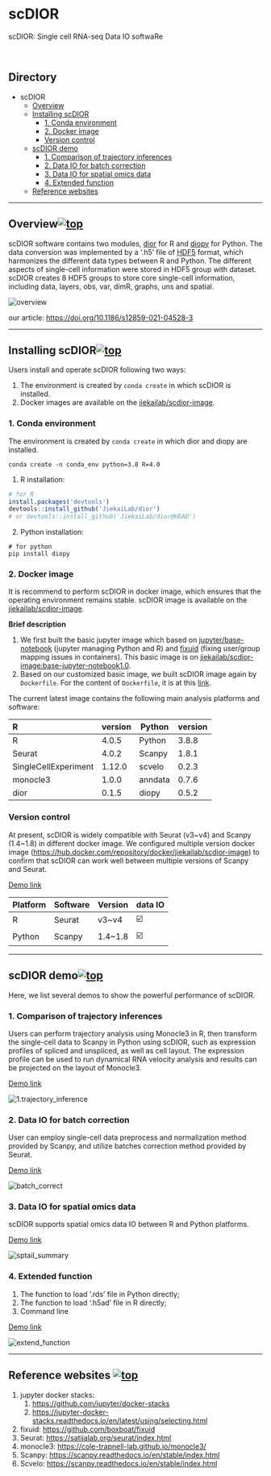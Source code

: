 

# scDIOR

scDIOR: Single cell RNA-seq  Data IO softwaRe

<br>

<h2 id="0">
    Directory
</h2>

* scDIOR
   * [Overview](#1)
   * [Installing scDIOR](#2)
      * [1. Conda environment](#2.1)
      * [2. Docker image](#2.2)
      * [Version control](#2.3)
   * [scDIOR demo](#3)
      * [1. Comparison of trajectory inferences](#3.1)
      * [2. Data IO for batch correction](#3.2)
      * [3. Data IO for spatial omics data](#3.3)
      * [4. Extended function](#3.4)
   * [Reference websites](#4)

___

<div id="1"></div>



## Overview[![top](Figures/top.jpg)](#0)

scDIOR software contains two modules, [dior]() for R and [diopy]() for Python. The data conversion was implemented by a ‘.h5’ file of [HDF5](https://www.hdfgroup.org/) format, which harmonizes the different data types between R and Python. The different aspects of single-cell information were stored in HDF5 group with dataset. scDIOR creates 8 HDF5 groups to store core single-cell information, including data, layers, obs, var, dimR, graphs, uns and spatial.   

![overview](Figures/overview.png)

our article:  https://doi.org/10.1186/s12859-021-04528-3 

___

<div id="2"></div>



## Installing scDIOR[![top](Figures/top.jpg)](#0)

Users install and  operate scDIOR following two ways:

1. The environment is created by `conda create` in which scDIOR is installed.
2. Docker images are available on the [jiekailab/scdior-image](https://hub.docker.com/r/jiekailab/scdior-image).

<div id="2.1"></div>


### 1. Conda environment

The environment is created by `conda create` in which dior and diopy are installed.

```shell
conda create -n conda_env python=3.8 R=4.0
```

1. R installation:

```R
# for R
install.packages('devtools')
devtools::install_github('JiekaiLab/dior')
# or devtools::install_github('JiekaiLab/dior@HEAD')
```

2. Python installation:

```shell
# for python
pip install diopy
```

<div id="2.2"></div>


### 2. Docker image

It is recommend to perform scDIOR in docker image, which ensures that the operating environment remains stable. scDIOR image is available on the [jiekailab/scdior-image](https://hub.docker.com/r/jiekailab/scdior-image).

**Brief description**

1. We first built the basic jupyter image which based on [jupyter/base-notebook](https://github.com/jupyter/docker-stacks) (jupyter managing Python and R) and [fixuid](https://github.com/boxboat/fixuid) (fixing user/group mapping issues in containers). This basic image is on [jiekailab/scdior-image:base-jupyter-notebook1.0](https://hub.docker.com/r/jiekailab/scdior-image/tags).
2. Based on our customized basic image, we built scDIOR image again by `Dockerfile`. For the content of `Dockerfile`, it is at this [link](https://github.com/JiekaiLab/scDIOR/blob/main/Dockerfile/Dockerfile).

The current latest image contains the following main analysis platforms and software: 

| R                    | version | Python  | version |
| :------------------- | ------- | ------- | ------- |
| R                    | 4.0.5   | Python  | 3.8.8   |
| Seurat               | 4.0.2   | Scanpy  | 1.8.1   |
| SingleCellExperiment | 1.12.0  | scvelo  | 0.2.3   |
| monocle3             | 1.0.0   | anndata | 0.7.6   |
| dior                 | 0.1.5   | diopy   | 0.5.2   |

<div id="2.3"></div>


### Version control

 At present, scDIOR is widely compatible with Seurat (v3\~v4) and Scanpy (1.4\~1.8) in different docker image. We configured multiple version docker image (https://hub.docker.com/repository/docker/jiekailab/scdior-image) to confirm that scDIOR can work well between multiple versions of Scanpy and Seurat.

[Demo link](https://github.com/JiekaiLab/scDIOR/tree/main/scdior_demo/Seurat4.0.5_Scanpy1.8.1/5.version_compatibility)

| Platform | Software | Version | data IO                 |
| -------- | -------- | ------- | ----------------------- |
| R        | Seurat   | v3~v4   | :ballot_box_with_check: |
| Python   | Scanpy   | 1.4~1.8 | :ballot_box_with_check: |

___

<div id="3"></div>

## scDIOR demo[![top](Figures/top.jpg)](#0)

Here, we list several demos to show the powerful performance of scDIOR.

<div id="3.1"></div>

### 1. Comparison of trajectory inferences

Users can perform trajectory analysis using Monocle3 in R, then transform the single-cell data to Scanpy in Python using scDIOR, such as expression profiles of spliced and unspliced, as well as cell layout. The expression profile can be used to run dynamical RNA velocity analysis and results can be projected on the layout of Monocle3.

[Demo link](https://github.com/JiekaiLab/scDIOR/tree/main/scdior_demo/Seurat4.0.5_Scanpy1.8.1/1.trajectory_inference)

![1.trajectory_inference](Figures/1.trajectory_inference.png)

<div id="3.2"></div>

### 2. Data IO for batch correction

User can employ single-cell data preprocess and normalization method provided by Scanpy, and utilize batches correction method provided by Seurat.

[Demo link](https://github.com/JiekaiLab/scDIOR/tree/main/scdior_demo/Seurat4.0.5_Scanpy1.8.1/2.batch_correction)

![batch_correct](Figures/batch_correct.png)

<div id="3.3"></div>

### 3. Data IO for spatial omics data

scDIOR supports spatial omics data IO between R and Python platforms.

[Demo link](https://github.com/JiekaiLab/scDIOR/tree/main/scdior_demo/Seurat4.0.5_Scanpy1.8.1/3.spatial_analysis)

![sptail_summary](Figures/sptail_summary.png)

<div id="3.4"></div>

### 4. Extended function

1. The function to load ‘.rds’ file in Python directly;
2. The function to load ‘.h5ad’ file in R directly;
3. Command line  

[Demo link](https://github.com/JiekaiLab/scDIOR/tree/main/scdior_demo/Seurat4.0.5_Scanpy1.8.1/4.scDIOR_extended_function)

![extend_function](Figures/extend_function.png)

___

<div id="4"></div>

## Reference websites [![top](Figures/top.jpg)](#0)

1. jupyter docker stacks: 
   1. https://github.com/jupyter/docker-stacks
   2. https://jupyter-docker-stacks.readthedocs.io/en/latest/using/selecting.html
2. fixuid: https://github.com/boxboat/fixuid
3. Seurat: https://satijalab.org/seurat/index.html
4. monocle3: https://cole-trapnell-lab.github.io/monocle3/
5. Scanpy: https://scanpy.readthedocs.io/en/stable/index.html
6. Scvelo: https://scanpy.readthedocs.io/en/stable/index.html



